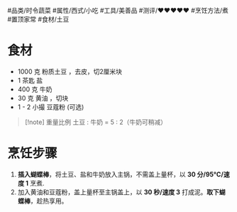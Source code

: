 #品类/时令蔬菜 #属性/西式/小吃 #工具/美善品 #测评/♥♥♥♥♥ #烹饪方法/煮 #置顶家常 #食材/土豆 

# 食材
- 1000 克 粉质土豆 ，去皮，切2厘米块
- 1 茶匙 盐
- 400 克 牛奶
- 30 克 黄油 ，切块
- 1 - 2 小撮 豆蔻粉 (可选)

>[!note] 重量比例
> 土豆 : 牛奶 = 5 : 2（牛奶可稍减）

# 烹饪步骤
1. **插入蝴蝶棒**，将土豆、盐和牛奶放入主锅，不需盖上量杯，以 **30 分/95°C/速度 1** 烹煮. 
2. 加入黄油和豆蔻粉，盖上量杯至主锅盖上，以 **30 秒/速度 3** 打成泥。**取下蝴蝶棒**，趁热享用。
 